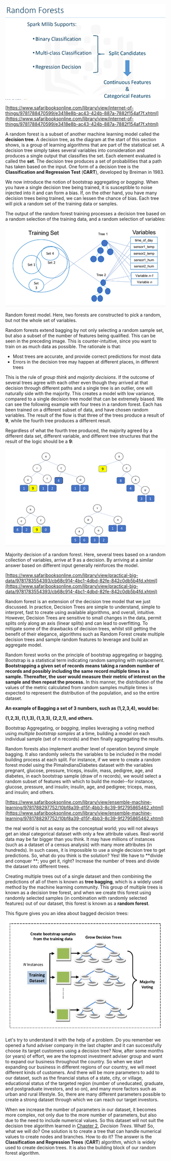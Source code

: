 ![](/assets/rf1.png)

[https://www.safaribooksonline.com/library/view/internet-of-things/9781788470599/e3418e8b-ac43-424b-887a-7882f154af7f.xhtml](https://www.safaribooksonline.com/library/view/internet-of-things/9781788470599/e3418e8b-ac43-424b-887a-7882f154af7f.xhtml)

A random forest is a subset of another machine learning model called the **decision tree**. A decision tree, as the diagram at the start of this section shows, is a group of learning algorithms that are part of the statistical set. A decision tree simply takes several variables into consideration and produces a single output that classifies the set. Each element evaluated is called the **set**. The decision tree produces a set of probabilities that a path has taken based on the input. One form of a decision tree is the **Classification and Regression Test** \(**CART**\), developed by Breiman in 1983.

We now introduce the notion of bootstrap aggregating or _bagging_. When you have a single decision tree being trained, it is susceptible to noise injected into it and can form a bias. If, on the other hand, you have many decision trees being trained, we can lessen the chance of bias. Each tree will pick a random set of the training data or samples.

The output of the random forest training processes a decision tree based on a random selection of the training data, and a random selection of variables:

![](/assets/rf2.png)

Random forest model. Here, two forests are constructed to pick a random, but not the whole set of variables.

Random forests extend bagging by not only selecting a random sample set, but also a subset of the number of features being qualified. This can be seen in the preceding image. This is counter-intuitive, since you want to train on as much data as possible. The rationale is that:

* Most trees are accurate, and provide correct predictions for most data
* Errors in the decision tree may happen at different places, in different trees

This is the rule of _group think_ and _majority decisions_. If the outcome of several trees agree with each other even though they arrived at that decision through different paths and a single tree is an outlier, one will naturally side with the majority. This creates a model with low variance, compared to a single decision tree model that can be extremely biased. We can see the following example with four trees in a random forest. Each has been trained on a different subset of data, and have chosen random variables. The result of the flow is that three of the trees produce a result of **9**, while the fourth tree produces a different result.

Regardless of what the fourth tree produced, the majority agreed by a different data set, different variable, and different tree structures that the result of the logic should be a **9**:

![](/assets/rf3.png)

Majority decision of a random forest. Here, several trees based on a random collection of variables, arrive at 9 as a decision. By arriving at a similar answer based on different input generally reinforces the model.

[https://www.safaribooksonline.com/library/view/practical-big-data/9781783554393/cb68c914-4bc1-4dbd-82fe-842c0db5b4fd.xhtml](https://www.safaribooksonline.com/library/view/practical-big-data/9781783554393/cb68c914-4bc1-4dbd-82fe-842c0db5b4fd.xhtml)

Random forest is an extension of the decision tree model that we just discussed. In practice, Decision Trees are simple to understand, simple to interpret, fast to create using available algorithms, and overall, intuitive. However, Decision Trees are sensitive to small changes in the data, permit splits only along an axis \(linear splits\) and can lead to overfitting. To mitigate some of the drawbacks of decision trees, whilst still getting the benefit of their elegance, algorithms such as Random Forest create multiple decision trees and sample random features to leverage and build an aggregate model.

Random forest works on the principle of bootstrap aggregating or bagging. Bootstrap is a statistical term indicating random sampling with replacement. **Bootstrapping a given set of records means taking a random number of records and possibly including the same record multiple times in a sample. Thereafter, the user would measure their metric of interest on the sample and then repeat the process.** In this manner, the distribution of the values of the metric calculated from random samples multiple times is expected to represent the distribution of the population, and so the entire dataset.

**An example of Bagging a set of 3 numbers, such as \(1,2,3,4\), would be:**

**\(1,2,3\), \(1,1,3\), \(1,3,3\), \(2,2,1\), and others.**

Bootstrap Aggregating, or _bagging_, implies leveraging a voting method using _multiple bootstrap samples_ at a time, building a model on each individual sample \(set of n records\) and then finally aggregating the results.

Random forests also implement another level of operation beyond simple bagging. It also randomly selects the variables to be included in the model building process at each split. For instance, if we were to create a random forest model using the PimaIndiansDiabetes dataset with the variables pregnant, glucose, pressure, triceps, insulin, mass, pedigree, age, and diabetes, in each bootstrap sample \(draw of n records\), we would select a random subset of features with which to build the model--for instance, glucose, pressure, and insulin; insulin, age, and pedigree; triceps, mass, and insulin; and others.

[https://www.safaribooksonline.com/library/view/ensemble-machine-learning/9781788297752/10bf8a39-d15f-4bb3-8c39-9f2795865462.xhtml](https://www.safaribooksonline.com/library/view/ensemble-machine-learning/9781788297752/10bf8a39-d15f-4bb3-8c39-9f2795865462.xhtml)

the real world is not as easy as the conceptual world; you will not always get an ideal categorical dataset with only a few attribute values. Real-world data may be far bigger than you think. It may have millions of instances \(such as a dataset of a census analysis\) with many more attributes \(in hundreds\). In such cases, it is impossible to use a single decision tree to get predictions. So, what do you think is the solution? Yes! We have to **divide and conquer **; you get it, right? Increase the number of trees and divide the dataset into different trees.

Creating multiple trees out of a single dataset and then combining the predictions of all of them is known as **tree bagging**, which is a widely used method by the machine learning community. This group of multiple trees is known as a decision tree forest, and when we create this forest using randomly selected samples \(in combination with randomly selected features\) out of our dataset, this forest is known as a **random forest**.

This figure gives you an idea about bagged decision trees:

![](/assets/Rf4.png)



Let's try to understand it with the help of a problem. Do you remember we opened a fund adviser company in the last chapter and it can successfully choose its target customers using a decision tree? Now, after some months \(or years\) of effort, we are the topmost investment adviser group and want to expand our business throughout the country. So when we start expanding our business in different regions of our country, we will meet different kinds of customers. And there will be more parameters to add to our dataset, such as the financial status of a state, city, or village, educational status of the targeted region \(number of uneducated, graduate, and postgraduate investors, and so on\), and many more factors such as urban and rural lifestyle. So, there are many different parameters possible to create a strong dataset through which we can reach our target investors.

When we increase the number of parameters in our dataset, it becomes more complex, not only due to the more number of parameters, but also due to the need to include numerical values. So this dataset will not suit the decision tree algorithm learned in [Chapter 2](https://www.safaribooksonline.com/library/view/ensemble-machine-learning/9781788297752/d0e712f5-cbda-4311-91b0-69eecadff995.xhtml), _Decision Trees_. What! So, what we will do? One solution is to create a tree that can handle numerical values to create nodes and branches. How to do it? The answer is the **Classification and Regression Trees** \(**CART**\) algorithm, which is widely used to create decision trees. It is also the building block of our random forest algorithm.

